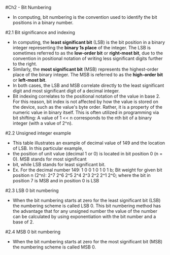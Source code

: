 #Ch2 - Bit Numbering

* In computing, bit numbering is the convention used to identify the bit positions in a binary number.

#2.1 Bit significance and indexing

* In computing, the **least significant bit** (LSB) is the bit position in a binary integer representing 
  the **binary 1s place** of the integer. The LSB is sometimes referred to as the **low-order bit** or **right-most bit**, 
  due to the convention in positional notation of writing less significant digits further to the right.
* Similarly, the **most significant bit** (MSB) represents the highest-order place of the binary integer. The MSB is 
  referred to as the **high-order bit** or **left-most bit**. 
* In both cases, the LSB and MSB correlate directly to the least significant digit and most significant digit of 
  a decimal integer.
* Bit indexing correlates to the positional notation of the value in base 2. For this reason, bit index is not affected 
  by how the value is stored on the device, such as the value's byte order. Rather, it is a property of the numeric 
  value in binary itself. This is often utilized in programming via bit shifting: A value of 1 << n corresponds to the 
  nth bit of a binary integer (with a value of 2^n).

#2.2 Unsigned integer example

* This table illustrates an example of decimal value of 149 and the location of LSB. In this particular example, 
* the position of unit value (decimal 1 or 0) is located in bit position 0 (n = 0). MSB stands for most significant 
* bit, while LSB stands for least significant bit.
* Ex. For the decimal number 149: 1 0 0 1 0 1 0 1 b; 
  Bit weight for given bit position n (2^n): 2^7 2^6 2^5 2^4 2^3 2^2 2^1 2^0; where the bit in position 7 is MSB and 
  in position 0 is LSB

#2.3 LSB 0 bit numbering

* When the bit numbering starts at zero for the least significant bit (LSB) the numbering scheme is called LSB 0.
  This bit numbering method has the advantage that for any unsigned number the value of the number can be calculated 
  by using exponentiation with the bit number and a base of 2.

#2.4 MSB 0 bit numbering

* When the bit numbering starts at zero for the most significant bit (MSB) the numbering scheme is called MSB 0.
  